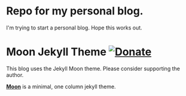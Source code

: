 # Repo for my personal blog.
I'm trying to start a personal blog. Hope this works out.

# Moon Jekyll Theme [![Donate](https://img.shields.io/badge/paypal-donate-blue.svg)](https://www.paypal.me/taylantatli/0usd)  

This blog uses the Jekyll Moon theme. Please consider supporting the author.

**[Moon](https://taylantatli.github.io/Moon)** is a minimal, one column jekyll theme.
